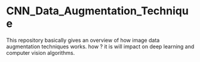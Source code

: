 # CNN_Data_Augmentation_Technique

This repository basically gives an overview of how image data augmentation techniques works. how ? it is will impact on deep learning and computer vision algorithms.
